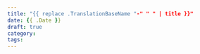 ```yaml
---
title: "{{ replace .TranslationBaseName "-" " " | title }}"
date: {{ .Date }}
draft: true
category:
tags:
---
```


